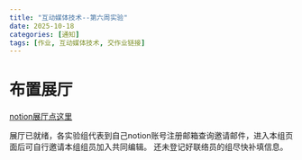 ```yaml
---
title: "互动媒体技术--第六周实验"
date: 2025-10-18
categories: [通知]
tags: [作业, 互动媒体技术, 交作业链接]
---
```

# 布置展厅

[notion展厅点这里](https://ruiminlyu.notion.site/290493c5effc80c097a5c10c4fb0fc63?source=copy_link)

展厅已就绪，各实验组代表到自己notion账号注册邮箱查询邀请邮件，进入本组页面后可自行邀请本组组员加入共同编辑。
还未登记好联络员的组尽快补填信息。